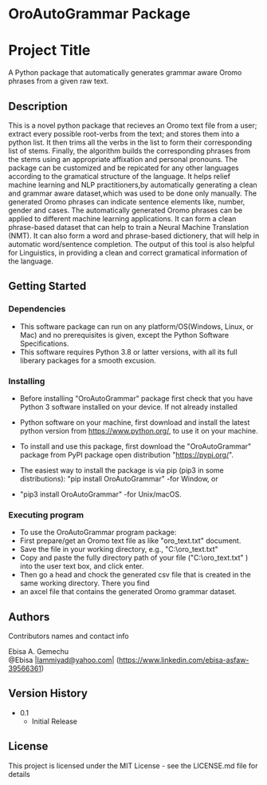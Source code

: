 
# OroAutoGrammar Package

# Project Title

A Python package that automatically generates grammar aware Oromo phrases from a given raw text.

## Description

This is a novel python package that recieves an Oromo text file from a user; extract every possible root-verbs from the text;
and stores them into a python list. It then trims all the verbs in the list to form their corresponding list of stems.
Finally, the algorithm builds the corresponding phrases from the stems using an appropriate affixation and personal pronouns. 
The package can be customized and be repicated for any other languages according to the gramatical structure of the language.
It helps relief machine learning and NLP practitioners,by automatically generating a clean and grammar aware dataset,which was 
used to be done only manually. The generated Oromo phrases can indicate sentence elements like, number, gender and cases. The 
automatically generated Oromo phrases can be applied to different machine learning applications. It can form a clean phrase-based
dataset that can help to train a Neural Machine Translation (NMT). It can also form a word and phrase-based dictionery, that will
help in automatic word/sentence completion. The output of this tool is also helpful for Linguistics, in providing a clean and
correct gramatical information of the language.
  
## Getting Started

### Dependencies

* This software package can run on any platform/OS(Windows, Linux, or Mac) and no prerequisites is given, except the Python Software Specifications.
* This software requires Python 3.8 or latter versions, with all its full liberary packages for a smooth excusion.

### Installing

* Before installing "OroAutoGrammar" package first check that you have Python 3 software installed on your device. If not already installed
* Python software on your machine, first download and install the latest python version from https://www.python.org/, to use it on your machine.
  
* To install and use this package, first download the "OroAutoGrammar" package from PyPI package open distribution "https://pypi.org/".
* The easiest way to install the package is via pip (pip3 in some distributions): "pip install OroAutoGrammar" -for Window, or
* "pip3 install OroAutoGrammar" -for Unix/macOS.

### Executing program

* To use the OroAutoGrammar program package:
* First prepare/get an Oromo text file as like "oro_text.txt" document.
* Save the file in your working directory, e.g., "C:\oro_text.txt" 
* Copy and paste the fully directory path of your file ("C:\oro_text.txt" ) into the user text box, and click enter.
* Then go a head and chock the generated csv file that is created in the same working directory. There you find
* an axcel file that contains the generated Oromo grammar dataset.

## Authors

Contributors names and contact info

Ebisa A. Gemechu  
@Ebisa |lammiyad@yahoo.com| (https://www.linkedin.com/ebisa-asfaw-39566361)

## Version History

* 0.1
    * Initial Release

## License

This project is licensed under the MIT License - see the LICENSE.md file for details

